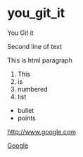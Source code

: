 you_git_it
==========

You Git it

Second line of text

<p>This is html paragraph</p>

1. This
2. is
3. numbered
4. list

* bullet
* points

http://www.google.com

[Google](http://www.google.com)
